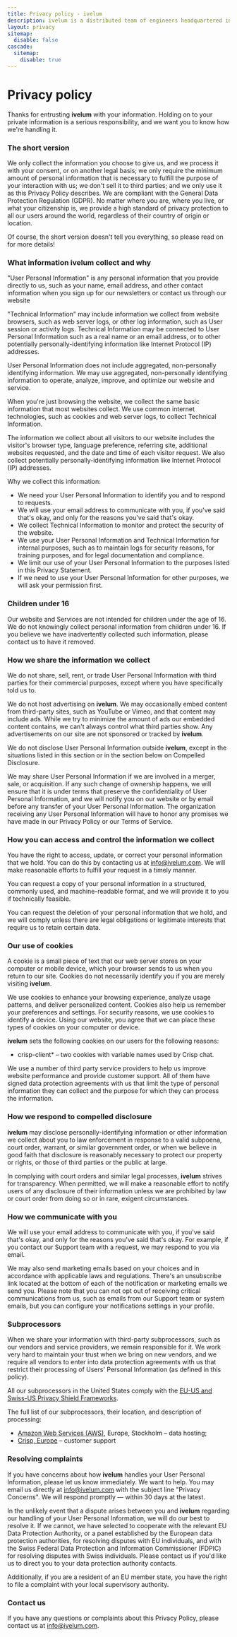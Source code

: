 ```yaml
---
title: Privacy policy - ivelum
description: ivelum is a distributed team of engineers headquartered in Vilnius, Lithuania. We've been helping both start-ups and established businesses build their products since 2003
layout: privacy
sitemap:
  disable: false
cascade:
  sitemap:
    disable: true
---
```


# Privacy policy

Thanks for entrusting **ivelum** with your information. Holding on to your
private information is a serious responsibility, and we want you to know how
we're handling it.

### The short version

We only collect the information you choose to give us, and we process it with
your consent, or on another legal basis; we only require the minimum amount of
personal information that is necessary to fulfill the purpose of your
interaction with us; we don't sell it to third parties; and we only use it as
this Privacy Policy describes. We are compliant with the General Data Protection
Regulation (GDPR). No matter where you are, where you live, or what your
citizenship is, we provide a high standard of privacy protection to all our
users around the world, regardless of their country of origin or location.

Of course, the short version doesn't tell you everything, so please read on for
more details!

### What information **ivelum** collect and why

"User Personal Information" is any personal information that you provide
directly to us, such as your name, email address, and other contact information
when you sign up for our newsletters or contact us through our website

"Technical Information" may include information we collect from website
browsers, such as web server logs, or other log information, such as User
session or activity logs. Technical Information may be connected to User
Personal Information such as a real name or an email address, or to other
potentially personally-identifying information like Internet Protocol (IP)
addresses.

User Personal Information does not include aggregated, non-personally
identifying information. We may use aggregated, non-personally identifying
information to operate, analyze, improve, and optimize our website and service.

When you're just browsing the website, we collect the same basic information
that most websites collect. We use common internet technologies, such as cookies
and web server logs, to collect Technical Information.

The information we collect about all visitors to our website includes the
visitor's browser type, language preference, referring site, additional websites
requested, and the date and time of each visitor request. We also collect
potentially personally-identifying information like Internet Protocol (IP)
addresses.

Why we collect this information:

- We need your User Personal Information to identify you and to respond to
  requests.
- We will use your email address to communicate with you, if you've said that's
  okay, and only for the reasons you've said that's okay.
- We collect Technical Information to monitor and protect the security of the
  website.
- We use your User Personal Information and Technical Information for internal
  purposes, such as to maintain logs for security reasons, for training
  purposes, and for legal documentation and compliance.
- We limit our use of your User Personal Information to the purposes listed in
  this Privacy Statement.
- If we need to use your User Personal Information for other purposes, we will
  ask your permission first.

### Children under 16

Our website and Services are not intended for children under the age of 16. We
do not knowingly collect personal information from children under 16. If you
believe we have inadvertently collected such information, please contact us to
have it removed.

### How we share the information we collect

We do not share, sell, rent, or trade User Personal Information with third
parties for their commercial purposes, except where you have specifically told
us to.

We do not host advertising on **ivelum**. We may occasionally embed content
from third-party sites, such as YouTube or Vimeo, and that content may include
ads. While we try to minimize the amount of ads our embedded content contains,
we can't always control what third parties show. Any advertisements on our site
are not sponsored or tracked by **ivelum**.

We do not disclose User Personal Information outside **ivelum**, except in
the situations listed in this section or in the section below on Compelled
Disclosure.

We may share User Personal Information if we are involved in a merger, sale, or
acquisition. If any such change of ownership happens, we will ensure that it is
under terms that preserve the confidentiality of User Personal Information, and
we will notify you on our website or by email before any transfer of your User
Personal Information. The organization receiving any User Personal Information
will have to honor any promises we have made in our Privacy Policy or our Terms
of Service.

### How you can access and control the information we collect

You have the right to access, update, or correct your personal information that
we hold. You can do this by contacting us at info@ivelum.com. We will make
reasonable efforts to fulfill your request in a timely manner.

You can request a copy of your personal information in a structured, commonly
used, and machine-readable format, and we will provide it to you if technically
feasible.

You can request the deletion of your personal information that we hold, and we
will comply unless there are legal obligations or legitimate interests that
require us to retain certain data.

### Our use of cookies

A cookie is a small piece of text that our web server stores on your computer or
mobile device, which your browser sends to us when you return to our site.
Cookies do not necessarily identify you if you are merely visiting
**ivelum**.

We use cookies to enhance your browsing experience, analyze usage patterns, and
deliver personalized content. Cookies also help us remember your preferences and
settings. For security reasons, we use cookies to identify a device. Using our
website, you agree that we can place these types of cookies on your computer or
device.

**ivelum** sets the following cookies on our users for the following reasons:

- crisp-client* – two cookies with variable names used by Crisp chat.

We use a number of third party service providers to help us improve website
performance and provide customer support. All of them have signed data
protection agreements with us that limit the type of personal information they
can collect and the purpose for which they can process the information.

### How we respond to compelled disclosure

**ivelum** may disclose personally-identifying information or other
information we collect about you to law enforcement in response to a valid
subpoena, court order, warrant, or similar government order, or when we believe
in good faith that disclosure is reasonably necessary to protect our property or
rights, or those of third parties or the public at large.

In complying with court orders and similar legal processes, **ivelum**
strives for transparency. When permitted, we will make a reasonable effort to
notify users of any disclosure of their information unless we are prohibited by
law or court order from doing so or in rare, exigent circumstances.

### How we communicate with you

We will use your email address to communicate with you, if you've said that's
okay, and only for the reasons you've said that's okay. For example, if you
contact our Support team with a request, we may respond to you via email.

We may also send marketing emails based on your choices and in accordance with
applicable laws and regulations. There's an unsubscribe link located at the
bottom of each of the notification or marketing emails we send you. Please note
that you can not opt out of receiving critical communications from us, such as
emails from our Support team or system emails, but you can configure your
notifications settings in your profile.

### Subprocessors

When we share your information with third-party subprocessors, such as our
vendors and service providers, we remain responsible for it. We work very hard
to maintain your trust when we bring on new vendors, and we require all vendors
to enter into data protection agreements with us that restrict their processing
of Users&apos; Personal Information (as defined in this policy).

All our subprocessors in the United States comply with the [EU-US and Swiss-US
Privacy Shield Frameworks](https://www.privacyshield.gov/).

The full list of our subprocessors, their location, and description of
processing:

- [Amazon Web Services (AWS)](https://aws.amazon.com/), Europe, Stockholm – data
  hosting;
- [Crisp, Europe](https://crisp.chat/) – customer support

### Resolving complaints

If you have concerns about how **ivelum** handles your User Personal
Information, please let us know immediately. We want to help. You may email us
directly at info@ivelum.com with the subject line "Privacy Concerns". We will
respond promptly — within 30 days at the latest.

In the unlikely event that a dispute arises between you and **ivelum**
regarding our handling of your User Personal Information, we will do our best to
resolve it. If we cannot, we have selected to cooperate with the relevant EU
Data Protection Authority, or a panel established by the European data
protection authorities, for resolving disputes with EU individuals, and with the
Swiss Federal Data Protection and Information Commissioner (FDPIC) for resolving
disputes with Swiss individuals. Please contact us if you'd like us to direct
you to your data protection authority contacts.

Additionally, if you are a resident of an EU member state, you have the right to
file a complaint with your local supervisory authority.

### Contact us

If you have any questions or complaints about this Privacy Policy, please
contact us at info@ivelum.com.
